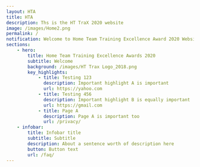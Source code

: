 ```yaml
---
layout: HTA
title: HTA
description: Ths is the HT TraX 2020 website
image: /images/Home2.png
permalink: /
notification: Welcome to Home Team Training Excellence Award 2020 Website ! 
sections:
    - hero:
        title: Home Team Training Excellence Awards 2020 
        subtitle: Welcome
        background: /images/HT Trax Logo_2018.png
        key_highlights:
            - title: Testing 123
              description: Important highlight A is important
              url: https://yahoo.com
            - title: Testing 456
              description: Important highlight B is equally important
              url: https://gmail.com
            - title: Page A
              description: Page A is important too
              url: /privacy/
    - infobar:
        title: Infobar title
        subtitle: Subtitle
        description: About a sentence worth of description here
        button: Button text
        url: /faq/
---
```


